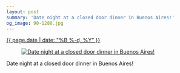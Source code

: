 ```yaml
---
layout: post
summary: 'Date night at a closed door dinner in Buenos Aires!'
og_image: 90-1280.jpg
---
```


<div class="post">
 <time>
  <a href="/90">
   {{ page.date | date: "%B %-d, %Y" }}
  </a>
 </time>
 <a href="/90">
  <figure data-taken="10/12/2013">
   <img alt="Date night at a closed door dinner in Buenos Aires!" sizes="(min-width: 700px) 50vw, calc(100vw - 2rem)" src="{{ site.assets_url }}/90-640.jpg" srcset="{{ site.assets_url }}/90-1280.jpg 1280w, {{ site.assets_url }}/90-960.jpg 960w, {{ site.assets_url }}/90-640.jpg 640w, {{ site.assets_url }}/90-320.jpg 320w"/>
  </figure>
 </a>
 <span>
  Date night at a closed door dinner in Buenos Aires!
 </span>
</div>
